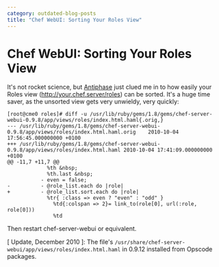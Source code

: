 ```yaml
---
category: outdated-blog-posts
title: "Chef WebUI: Sorting Your Roles View"
---
```


# Chef WebUI: Sorting Your Roles View

It's not rocket science, but [Antiphase](http://twitter.com/antiphase) just
clued me in to how easily your Roles view (<http://your.chef.server/roles>) can
be sorted. It's a huge time saver, as the unsorted view gets very unwieldy,
very quickly:

    [root@cme0 roles]# diff -u /usr/lib/ruby/gems/1.8/gems/chef-server-webui-0.9.8/app/views/roles/index.html.haml{.orig,}
    --- /usr/lib/ruby/gems/1.8/gems/chef-server-webui-0.9.8/app/views/roles/index.html.haml.orig    2010-10-04 17:56:45.000000000 +0100
    +++ /usr/lib/ruby/gems/1.8/gems/chef-server-webui-0.9.8/app/views/roles/index.html.haml 2010-10-04 17:41:09.000000000 +0100
    @@ -11,7 +11,7 @@
                 %th &nbsp;
                 %th.last &nbsp;
               - even = false;
    -          - @role_list.each do |role|
    +          - @role_list.sort.each do |role|
                 %tr{ :class => even ? "even" : "odd" }
                   %td{:colspan => 2}= link_to(role[0], url(:role, role[0]))
                   %td

Then restart chef-server-webui or equivalent.

\[ Update, December 2010 \]: The file's
`/usr/share/chef-server-webui/app/views/roles/index.html.haml` in 0.9.12
installed from Opscode packages.
